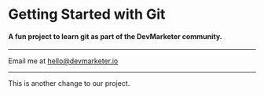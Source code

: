 # Getting Started with Git

#### A fun project to learn git as part of the **DevMarketer** community.

---

Email me at [hello@devmarketer.io](Mailto:hello@devmarketer.io)

---

This is another change to our project.